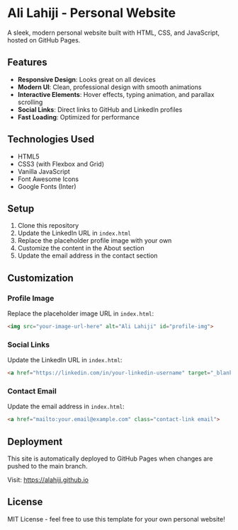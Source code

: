 # Ali Lahiji - Personal Website

A sleek, modern personal website built with HTML, CSS, and JavaScript, hosted on GitHub Pages.

## Features

- **Responsive Design**: Looks great on all devices
- **Modern UI**: Clean, professional design with smooth animations
- **Interactive Elements**: Hover effects, typing animation, and parallax scrolling
- **Social Links**: Direct links to GitHub and LinkedIn profiles
- **Fast Loading**: Optimized for performance

## Technologies Used

- HTML5
- CSS3 (with Flexbox and Grid)
- Vanilla JavaScript
- Font Awesome Icons
- Google Fonts (Inter)

## Setup

1. Clone this repository
2. Update the LinkedIn URL in `index.html`
3. Replace the placeholder profile image with your own
4. Customize the content in the About section
5. Update the email address in the contact section

## Customization

### Profile Image
Replace the placeholder image URL in `index.html`:
```html
<img src="your-image-url-here" alt="Ali Lahiji" id="profile-img">
```

### Social Links
Update the LinkedIn URL in `index.html`:
```html
<a href="https://linkedin.com/in/your-linkedin-username" target="_blank" rel="noopener noreferrer" class="social-link linkedin">
```

### Contact Email
Update the email address in `index.html`:
```html
<a href="mailto:your.email@example.com" class="contact-link email">
```

## Deployment

This site is automatically deployed to GitHub Pages when changes are pushed to the main branch.

Visit: https://alahiji.github.io

## License

MIT License - feel free to use this template for your own personal website!
